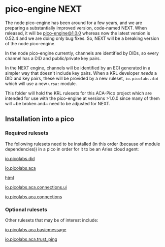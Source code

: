 # pico-engine NEXT

The node pico-engine has been around for a few years, and we are preparing a substantially improved version, code-named NEXT.
When released, it will be pico-engine@1.0.0 whereas now the latest version is 0.52.4 and we are doing only bug fixes.
So, NEXT will be a breaking version of the node pico-engine.

In the node pico-engine currently, channels are identified by DIDs, so every channel has a DID and public/private key pairs.

In the NEXT engine, channels will be identified by an ECI generated in a simpler way that doesn't include key pairs.
When a KRL developer _needs_ a DID and key pairs, these will be provided by a new ruleset,
`io.picolabs.did` which will use a new `ursa:` module.

This folder will hold the KRL rulesets for this ACA-Pico project which are intended for use with the pico-engine at versions >1.0.0
since many of them will ~be broken and~ need to be adjusted for NEXT.

## Installation into a pico

### Required rulesets

The following rulesets need to be installed
(in this order (because of module dependencies))
in a pico in order for it to be an Aries cloud agent:

[io.picolabs.did](https://raw.githubusercontent.com/Picolab/aries-cloudagent-pico/master/NEXT/io.picolabs.did.krl)

[io.picolabs.aca](https://raw.githubusercontent.com/Picolab/aries-cloudagent-pico/master/NEXT/io.picolabs.aca.krl)

[html](https://raw.githubusercontent.com/Picolab/aries-cloudagent-pico/master/krl/html.krl)

[io.picolabs.aca.connections.ui](https://raw.githubusercontent.com/Picolab/aries-cloudagent-pico/master/NEXT/io.picolabs.aca.connections.ui.krl)

[io.picolabs.aca.connections](https://raw.githubusercontent.com/Picolab/aries-cloudagent-pico/master/NEXT/io.picolabs.aca.connections.krl)

### Optional rulesets

Other rulesets that may be of interest include:

[io.picolabs.aca.basicmessage](https://raw.githubusercontent.com/Picolab/aries-cloudagent-pico/master/NEXT/io.picolabs.aca.basicmessage.krl)

[io.picolabs.aca.trust_ping](https://raw.githubusercontent.com/Picolab/aries-cloudagent-pico/master/NEXT/io.picolabs.aca.trust_ping.krl)

